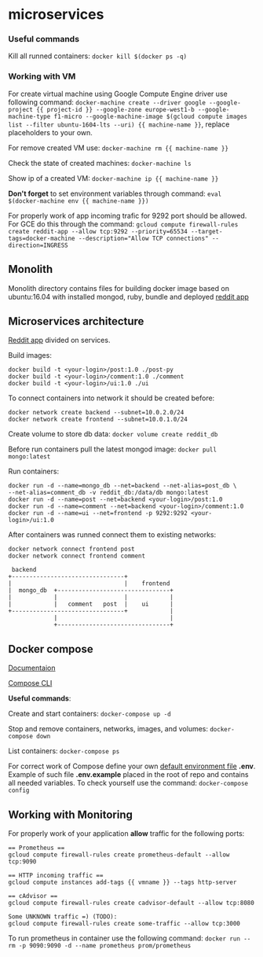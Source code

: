 # microservices

### Useful commands
Kill all runned containers:
`docker kill $(docker ps -q)`

### Working with VM
For create virtual machine using Google Compute Engine driver use following command:
`docker-machine create --driver google --google-project {{ project-id }} --google-zone europe-west1-b --google-machine-type f1-micro --google-machine-image $(gcloud compute images list --filter ubuntu-1604-lts --uri) {{ machine-name }}`, replace placeholders to your own.

For remove created VM use:
`docker-machine rm {{ machine-name }}`

Check the state of created machines:
`docker-machine ls`

Show ip of a created VM:
`docker-machine ip {{ machine-name }}`

__Don't forget__ to set environment variables through command:
`eval $(docker-machine env {{ machine-name }})`

For properly work of app incoming trafic for 9292 port should be allowed. For GCE do this through the command:
`gcloud compute firewall-rules create reddit-app --allow tcp:9292 --priority=65534 --target-tags=docker-machine --description="Allow TCP connections" --direction=INGRESS`

## Monolith
Monolith directory contains files for building docker image based on ubuntu:16.04 with installed mongod, ruby, bundle and deployed [reddit app](https://github.com/Artemmkin/reddit)

## Microservices architecture
[Reddit app](https://github.com/Artemmkin/reddit/tree/microservices) divided on services.

Build images:
```
docker build -t <your-login>/post:1.0 ./post-py
docker build -t <your-login>/comment:1.0 ./comment
docker build -t <your-login>/ui:1.0 ./ui
```

To connect containers into network it should be created before:
```
docker network create backend --subnet=10.0.2.0/24
docker network create frontend --subnet=10.0.1.0/24
```

Create volume to store db data:
`docker volume create reddit_db`

Before run containers pull the latest mongod image:
`docker pull mongo:latest`

Run containers:
```
docker run -d --name=mongo_db --net=backend --net-alias=post_db \
--net-alias=comment_db -v reddit_db:/data/db mongo:latest
docker run -d --name=post --net=backend <your-login>/post:1.0
docker run -d --name=comment --net=backend <your-login>/comment:1.0
docker run -d --name=ui --net=frontend -p 9292:9292 <your-login>/ui:1.0
```

After containers was runned connect them to existing networks:
```
docker network connect frontend post
docker network connect frontend comment
``` 

```
 backend
+--------------------------------+
|                                |    frontend
|  mongo_db  +--------------------------------+
|            |                   |            |
|            |   comment   post  |    ui      |
+--------------------------------+            |
             |                                |
             +--------------------------------+
```

## Docker compose
[Documentaion](https://docs.docker.com/compose/overview/)

[Compose CLI](https://docs.docker.com/compose/reference/overview/#command-options-overview-and-help)

__Useful commands__:

Create and start containers: `docker-compose up -d`

Stop and remove containers, networks, images, and volumes: `docker-compose down`

List containers: `docker-compose ps`

For correct work of Compose define your own [default environment file](https://docs.docker.com/compose/env-file/) **.env**.
Example of such file **.env.example** placed in the root of repo and contains all needed variables.
To check yourself use the command: `docker-compose config`

## Working with Monitoring

For properly work of your application __allow__ traffic for the following ports:

```
== Prometheus ==
gcloud compute firewall-rules create prometheus-default --allow tcp:9090

== HTTP incoming traffic ==
gcloud compute instances add-tags {{ vmname }} --tags http-server

== cAdvisor ==
gcloud compute firewall-rules create cadvisor-default --allow tcp:8080

Some UNKNOWN traffic =) (TODO):
gcloud compute firewall-rules create some-traffic --allow tcp:3000
```

To run prometheus in container use the following command:
`docker run --rm -p 9090:9090 -d --name prometheus prom/prometheus`
